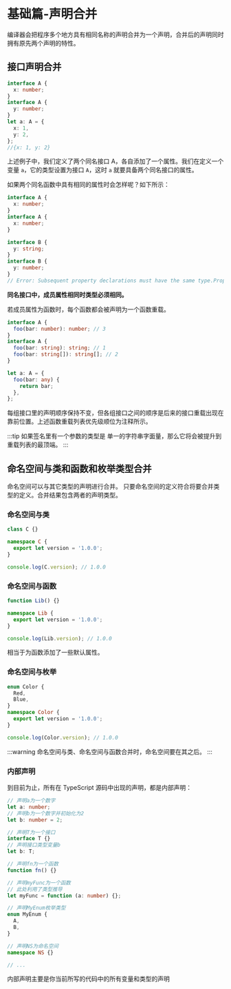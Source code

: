 # 基础篇-声明合并

编译器会把程序多个地方具有相同名称的声明合并为一个声明，合并后的声明同时拥有原先两个声明的特性。

## 接口声明合并

```ts
interface A {
  x: number;
}
interface A {
  y: number;
}
let a: A = {
  x: 1,
  y: 2,
};
//{x: 1, y: 2}
```

上述例子中，我们定义了两个同名接口 A，各自添加了一个属性。我们在定义一个变量 `a`，它的类型设置为接口 `A`，这时 `a` 就要具备两个同名接口的属性。

如果两个同名函数中具有相同的属性时会怎样呢？如下所示：

```ts
interface A {
  x: number;
}
interface A {
  x: number;
}

interface B {
  y: string;
}
interface B {
  y: number;
}
// Error: Subsequent property declarations must have the same type.Property 'y' must be of type 'string', but here has type 'number'.
```

**同名接口中，成员属性相同时类型必须相同。**

若成员属性为函数时，每个函数都会被声明为一个函数重载。

```ts
interface A {
  foo(bar: number): number; // 3
}
interface A {
  foo(bar: string): string; // 1
  foo(bar: string[]): string[]; // 2
}

let a: A = {
  foo(bar: any) {
    return bar;
  },
};
```

每组接口里的声明顺序保持不变，但各组接口之间的顺序是后来的接口重载出现在靠前位置。上述函数重载列表优先级顺位为注释所示。

:::tip
如果签名里有一个参数的类型是 单一的字符串字面量，那么它将会被提升到重载列表的最顶端。
:::

## 命名空间与类和函数和枚举类型合并

命名空间可以与其它类型的声明进行合并。 只要命名空间的定义符合将要合并类型的定义。合并结果包含两者的声明类型。

### 命名空间与类

```ts
class C {}

namespace C {
  export let version = '1.0.0';
}

console.log(C.version); // 1.0.0
```

### 命名空间与函数

```ts
function Lib() {}

namespace Lib {
  export let version = '1.0.0';
}

console.log(Lib.version); // 1.0.0
```

相当于为函数添加了一些默认属性。

### 命名空间与枚举

```ts
enum Color {
  Red,
  Blue,
}
namespace Color {
  export let version = '1.0.0';
}

console.log(Color.version); // 1.0.0
```

:::warning
命名空间与类、命名空间与函数合并时，命名空间要在其之后。
:::

### 内部声明

到目前为止，所有在 TypeScript 源码中出现的声明，都是内部声明：

```typescript
// 声明a为一个数字
let a: number;
// 声明b为一个数字并初始化为2
let b: number = 2;

// 声明T为一个接口
interface T {}
// 声明接口类型变量b
let b: T;

// 声明fn为一个函数
function fn() {}

// 声明myFunc为一个函数
// 此处利用了类型推导
let myFunc = function (a: number) {};

// 声明MyEnum枚举类型
enum MyEnum {
  A,
  B,
}

// 声明NS为命名空间
namespace NS {}

// ...
```

内部声明主要是你当前所写的代码中的所有变量和类型的声明
